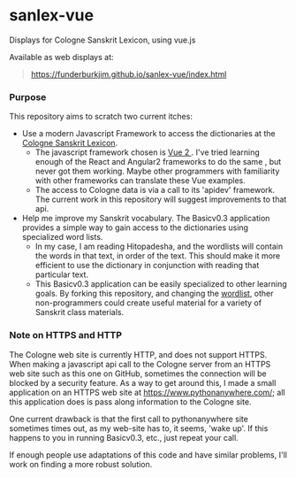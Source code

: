 # sanlex-vue
Displays for Cologne Sanskrit Lexicon, using vue.js 

Available as web displays at:

>  https://funderburkjim.github.io/sanlex-vue/index.html


### Purpose
This repository aims to scratch two current itches:
* Use a modern Javascript Framework to access the dictionaries at
  the [Cologne Sanskrit Lexicon](sanskrit-lexicon.uni-koeln.de).  
  * The javascript framework chosen is <a href="https://vuejs.org/v2/guide/">Vue 2 </a>.  I've tried learning enough of the React and Angular2 frameworks to 
  do the same , but never got them working. Maybe other programmers with
  familiarity with other frameworks can translate these Vue examples.
  * The access to Cologne data is via a call to its 'apidev' framework. The
   current work in this repository will suggest improvements to that api. 
* Help me improve my Sanskrit vocabulary.  The Basicv0.3 application provides
  a simple way to gain access to the dictionaries using specialized word lists.
  * In my case, I am reading Hitopadesha, and the wordlists will contain the
    words in that text, in order of the text.  This should make it more
    efficient to use the dictionary in conjunction with reading that 
    particular text.
  * This Basicv0.3 application can be easily specialized to other learning
    goals. By forking this repository, and changing the [wordlist](https://github.com/funderburkjim/sanlex-vue/blob/gh-pages/basicv0.3/app-wordlists.js), other
    non-programmers could create useful material for a variety of Sanskrit
    class materials.

### Note on HTTPS and HTTP
The Cologne web site is currently HTTP, and does not support HTTPS.
When making a javascript api call to the Cologne server from an HTTPS web site such as
this one on GitHub, sometimes the connection will be blocked by a security
feature.
As a way to get around this, I made a small application on an HTTPS web site  at https://www.pythonanywhere.com/; all this application does is pass along
information to the Cologne site.  

One current drawback is that the first call to pythonanywhere site sometimes
times out, as my web-site has to, it seems, 'wake up'.  If this happens
to you in running Basicv0.3, etc., just repeat your call.  

If enough people use adaptations of this code and have similar problems,
I'll work on finding a more robust solution.

